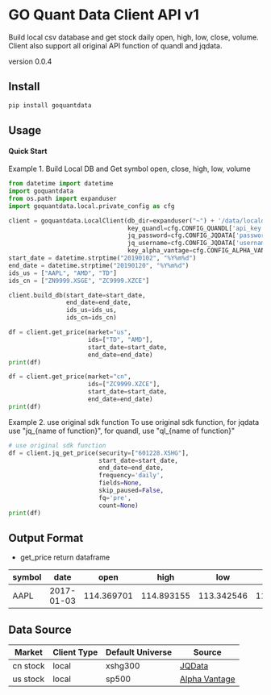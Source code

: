 # GO Quant Data Client API v1
Build local csv database and get stock daily open, high, low, close, volume.
Client also support all original API function of quandl and jqdata.

version 0.0.4
## Install
```bash
pip install goquantdata
```
## Usage
#### Quick Start
Example 1. Build Local DB and Get symbol open, close, high, low, volume
```python
from datetime import datetime
import goquantdata
from os.path import expanduser
import goquantdata.local.private_config as cfg

client = goquantdata.LocalClient(db_dir=expanduser("~") + '/data/localdb/',
                                 key_quandl=cfg.CONFIG_QUANDL['api_key'],
                                 jq_password=cfg.CONFIG_JQDATA['password'],
                                 jq_username=cfg.CONFIG_JQDATA['username'],
                                 key_alpha_vantage=cfg.CONFIG_ALPHA_VANTAGE['api_key'])
start_date = datetime.strptime("20190102", "%Y%m%d")
end_date = datetime.strptime("20190120", "%Y%m%d")
ids_us = ["AAPL", "AMD", "TD"]
ids_cn = ["ZN9999.XSGE", "ZC9999.XZCE"]

client.build_db(start_date=start_date,
                end_date=end_date,
                ids_us=ids_us,
                ids_cn=ids_cn)

df = client.get_price(market="us",
                      ids=["TD", "AMD"],
                      start_date=start_date,
                      end_date=end_date)
print(df)

df = client.get_price(market="cn",
                      ids=["ZC9999.XZCE"],
                      start_date=start_date,
                      end_date=end_date)
print(df)
```
Example 2. use original sdk function
To use original sdk function, for jqdata use "jq_{name of function}",
for quandl, use "ql_{name of function}"
```python
# use original sdk function
df = client.jq_get_price(security=["601228.XSHG"],
                         start_date=start_date,
                         end_date=end_date,
                         frequency='daily',
                         fields=None,
                         skip_paused=False,
                         fq='pre',
                         count=None)
print(df)
```
## Output Format
- get_price return dataframe

| symbol      | date        | open        | high        | low         | close       | volume      | market |
| ----------- | ----------- | ----------- | ----------- | ----------- | ----------- | ----------- | ----------- |
| AAPL        | 2017-01-03  | 114.369701  | 114.893155  | 113.342546  | 114.715378  | 28781865.0  | us |

## Data Source
| Market      | Client Type | Default Universe | Source |
| ----------- | ----------- | ----------- | ----------- |
| cn stock    | local | xshg300 | [JQData](https://www.joinquant.com/help/api/help?name=Stock) |
| us stock  | local | sp500 | [Alpha Vantage](https://alpha-vantage.readthedocs.io/en/latest/source/alpha_vantage.html) |
